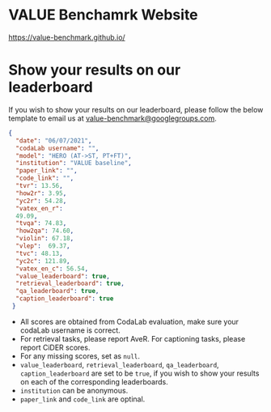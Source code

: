 # VALUE Benchamrk Website
https://value-benchmark.github.io/

# Show your results on our leaderboard
If you wish to show your results on our leaderboard, please follow the below template to email us at value-benchmark@googlegroups.com.

```json
{
  "date": "06/07/2021",
  "codaLab username": "",
  "model": "HERO (AT->ST, PT+FT)",
  "institution": "VALUE baseline",
  "paper_link": "",
  "code_link": "",
  "tvr": 13.56,
  "how2r": 3.95,
  "yc2r": 54.28,
  "vatex_en_r":
  49.09,
  "tvqa": 74.83,
  "how2qa": 74.60,
  "violin": 67.18,
  "vlep":  69.37,
  "tvc": 48.13,
  "yc2c": 121.89,
  "vatex_en_c": 56.54,
  "value_leaderboard": true,
  "retrieval_leaderboard": true,
  "qa_leaderboard": true,
  "caption_leaderboard": true
 }
```
- All scores are obtained from CodaLab evaluation, make sure your codaLab username is correct.
- For retrieval tasks, please report AveR. For captioning tasks, please report CiDER scores.
- For any missing scores, set as `null`.
- `value_leaderboard`, `retrieval_leaderboard`, `qa_leaderboard`, `caption_leaderboard` are set to be `true`, 
   if you wish to show your results on each of the corresponding leaderboards.
- `institution` can be anonymous.
- `paper_link` and `code_link` are optinal.
